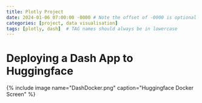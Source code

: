 ```yaml
---
title: Plotly Project
date: 2024-01-06 07:00:00 -0000 # Note the offset of -0000 is optional
categories: [project, data visualisation]
tags: [plotly, dash]  # TAG names should always be in lowercase
---
```


# Deploying a Dash App to Huggingface

{% include image name="DashDocker.png" caption="Huggingface Docker Screen" %}